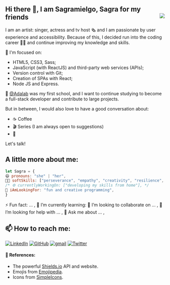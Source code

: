 ## Hi there 👋, I am Sagramielgo, Sagra for my friends <a href="https://twitter.com/sagramielgo"><img src="https://img.shields.io/twitter/follow/sagramielgo.svg?style=social" align="right"/></a>

I am an artist: singer, actress and tv host 🗞 and I am passionate by user experience and accessibility. Because of this, I decided run into the coding career 👩‍💻 and continue improving my knowledge and skills.

:rocket: I'm focused on:

- HTML5, CSS3, Sass;
- JavaScript (with ReactJS) and third-party web services (APIs);
- Version control with Git;
- Creation of SPAs with React;
- Node JS and Express.

:round_pushpin: [@Adalab](https://github.com/Adalab) was my first school, and I want to continue studying to become a full-stack developer and contribute to large projects.

But in between, I would also love to have a good conversation about:

- :coffee: Coffee
- 🎬 Series (I am always open to suggestions)
- 🎸

Let's talk!

## A little more about me:

```javascript
let Sagra = {
😄 pronouns: "she" | "her",
🤹🏼 softSkills: ["perseverance", "empathy", "creativity", "resilience", "adaptability" ],
/* ⚙️ currentlyWorkingOn: ["developing my skills from home"], */
🚧 iAmLookingFor: "fun and creative programming",
}
```

⚡ Fun fact: ... ,
🌱 I’m currently learning:
👯 I’m looking to collaborate on ... ,
🤔 I’m looking for help with ... ,
💬 Ask me about ... ,

<!-- ## Some of my projects:

<a href="https://github.com/cvcastano/look-like-loop-cards"><img img alt="look like loop logo" src="https://github.com/Adalab/project-promo-l-module-3-team-3/blob/dev/src/images/Logo_cards.png" height=50px /></a>
Look Like Loop Cards. Responsive app to make interactive customizable business cards. Refactoring of code, JavaScript to React, and development of my very first server. Based on a fully functional project with legacy code.
<a href="https://github.com/cvcastano/tree-huggers-cards"><img img alt="tree huggers logo" src="https://github.com/Adalab/project-promo-l-module-2-team-6/raw/master/src/images/logo-treehuggers.png" height=50px /></a>
Tree Huggers Cards. Responsive app to make interactive customizable business cards. Developped with JavaScript.
<a href="https://github.com/cvcastano/rick-and-morty-character-finder"><img img alt="Rick and Morty logo" src="https://github.com/Adalab/modulo-3-evaluacion-final-cvcastano/raw/master/src/images/logo.png" height=50px /></a>
Rick & Morty Characters Finder. Responsive app with a list of Rick & Morty characters, which can be filtered by its characteristics. Developped with React.
<a href="https://github.com/cvcastano/anonymous-proxy"><img img alt="beating heart, logo of Anonymous Proxy" src="https://github.com/Adalab/modulo-1-evaluacion-final-cvcastano/raw/master/src/images/beating-heart.gif" height=50px /></a>
Anonymous Proxy. Responsive web designed with HTML5 y CSS3.
<a href="https://github.com/cvcastano/BEcodeTIFUL"><img img alt="Becodetiful logo" src="https://github.com/Adalab/project-promo-l-module-1-team-8/raw/master/src/images/logo_readme.png" height=50px /></a>
BEcodeTIFUL. Responsive web designed with HTML5 y CSS3 with which we introduce ourselves as a team into the world of development.
 -->

## 📫 How to reach me:

<a href="https://www.linkedin.com/in/sagramielgo/"><img img alt="LinkedIn" src="https://img.shields.io/badge/linkedin-0e76a8.svg?&style=for-the-badge&logo=linkedin&logoColor=white" /></a>
<a href="https://github.com/sagramielgo"><img alt="GitHub" src="https://img.shields.io/badge/GitHub-2f363d.svg?&style=for-the-badge&logo=Github&logoColor=white" /></a>
<a href="mailto:sagramielgo@gmail.com"><img alt="gmail" src="https://img.shields.io/badge/gmail-red.svg?&style=for-the-badge&logo=gmail&logoColor=white" /></a>
<a href="https://twitter.com/sagramielgo"><img alt="Twitter" src="https://img.shields.io/badge/twitter-%231DA1F2.svg?&style=for-the-badge&logo=twitter&logoColor=white" /></a>

#### 📑 References:

- The powerful [Shields.io](https://shields.io/) API and website.
- Emojis from [Emojipedia](https://emojipedia.org/).
- Icons from [SimpleIcons](https://simpleicons.org/).

<!-- [If you liked this ✨ _special_ ✨ repository, please do not forget to star it.](url)-->

